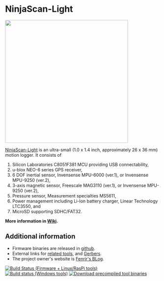 NinjaScan-Light
===============

<a href='https://github.com/fenrir-naru/ninja-scan-light/blob/master/board/NinjaScanLight-board_impl.jpg'><img src='https://raw.githubusercontent.com/fenrir-naru/ninja-scan-light/master/board/NinjaScanLight-board_impl-thumb.jpg' width='400px' /></a>

[NinjaScan-Light](https://github.com/fenrir-naru/ninja-scan-light/wiki) is an ultra-small (1.0 x 1.4 inch, approximately 26 x 36 mm) motion logger. 
It consists of
 
1. Silicon Laboratories C8051F381 MCU providing USB connectability, 
1. u-blox NEO-6 series GPS receiver, 
1. 6 DOF inertial sensor, Invensense MPU-6000 (ver.1), or Invensense MPU-9250 (ver.2), 
1. 3-axis magnetic sensor, Freescale MAG3110 (ver.1), or Invensense MPU-9250 (ver.2), 
1. Pressure sensor, Measurement specialties MS5611, 
1. Power management including Li-Ion battery charger, Linear Technology LTC3550, and 
1. MicroSD supporting SDHC/FAT32. 

**More information in [Wiki](https://github.com/fenrir-naru/ninja-scan-light/wiki).**

## Additional information
* Firmware binaries are released in [github](https://github.com/fenrir-naru/ninja-scan-light/releases).
* External links for [related tools](https://dl.bintray.com/fenrir-naru/github/), and [Gerbers](https://drive.google.com/folderview?id=0ByrAl6X3Khv2TkJ5Wkp4RmhMWjg&usp=sharing).
* The project owner's website is [Fenrir's BLog](http://fenrir.naruoka.org/).

[![Build Status (Firmware + Linux/RasPi tools)](https://travis-ci.org/fenrir-naru/ninja-scan-light.svg?branch=master)](https://travis-ci.org/fenrir-naru/ninja-scan-light)
[![Build status (Windows tools)](https://ci.appveyor.com/api/projects/status/6r6koh5rophe6yns?svg=true)](https://ci.appveyor.com/project/fenrir-naru/ninja-scan-light)
[![Download precompiled tool binaries](https://api.bintray.com/packages/fenrir-naru/github/ninja-scan-light/images/download.svg) ](https://bintray.com/fenrir-naru/github/ninja-scan-light/_latestVersion#files)